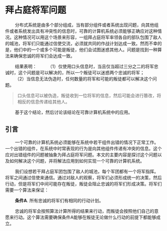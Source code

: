 # 拜占庭将军问题

&nbsp;&nbsp;&nbsp;&nbsp;&nbsp;&nbsp;&nbsp;&nbsp;分布式系统是由多个部分组成，当有部分组件或者系统出现问题，向其他组件或者系统发出具有冲突性的信息时，可靠的计算机系统必须能够正确应对这种情况。这种情况可以用这个场景来形容，一组拜占庭将军率领各自的部队包围了敌人的城池，将军们只能通过信使交流，必须就共同的作战计划达成一致。然而不幸的是，他们中的一个或多个可能是叛徒，他们会试图迷惑其他人。问题是找到一种算法来确保忠诚的将军们会达成一致。

&nbsp;&nbsp;&nbsp;&nbsp;&nbsp;&nbsp;&nbsp;&nbsp;结果表明：
&nbsp;&nbsp;&nbsp;&nbsp;&nbsp;&nbsp;&nbsp;&nbsp;（1）仅使用口头信息时，当且仅当超过三分之二的将军忠诚时，这个问题是可以解决的，所以一个叛徒可以迷惑两个忠诚的将军；
&nbsp;&nbsp;&nbsp;&nbsp;&nbsp;&nbsp;&nbsp;&nbsp;（2）当信息无法伪造时，任何数量的将军和可能的叛徒都可以解决这个问题。

> 口头信息可以被伪造，叛徒收到一位将军的信息，然后可能会进行篡改，将相反的信息传递给其他人。

&nbsp;&nbsp;&nbsp;&nbsp;&nbsp;&nbsp;&nbsp;&nbsp;基于这个结论，然后讨论该结论在可靠计算机系统中的应用。

## 引言

&nbsp;&nbsp;&nbsp;&nbsp;&nbsp;&nbsp;&nbsp;&nbsp;一个可靠的计算机系统必须能够在系统中若干组件出错的情况下正常工作。一个出错的组件，在系统中时常表现的行为是向其他组件传递有冲突的信息。这个应对出错组件的问题被抽象为拜占庭将军问题。本文的主要内容是探讨这个问题以及如何解决这个问题，并将解法应用到如何实现一个可靠的计算机系统。

&nbsp;&nbsp;&nbsp;&nbsp;&nbsp;&nbsp;&nbsp;&nbsp;我们设想若干拜占庭军团包围了敌人的城池，每个军团都有一个将军指挥。将军之间通过信使来通信。通过对敌人的观察，将军们必须形成统一的决策，然后行动，但是将军们中间可能存在叛徒，叛徒会阻止忠诚的将军们形成决策。将军们需要一个算法来保证：

&nbsp;&nbsp;&nbsp;&nbsp;&nbsp;&nbsp;&nbsp;&nbsp;**条件A**. 所有忠诚的将军们有相同的行动计划。

&nbsp;&nbsp;&nbsp;&nbsp;&nbsp;&nbsp;&nbsp;&nbsp;忠诚的将军会按照算法计算所得的结果来行动，而叛徒会按照他们自己的意愿来行动。这个算法需要确保条件A能够在叛徒无论做什么行动的前提下都能够成立。
